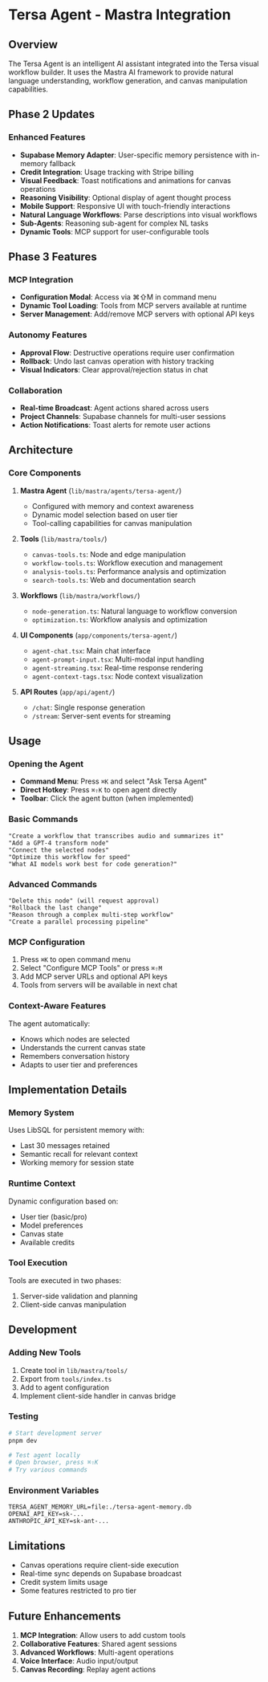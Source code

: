 # Tersa Agent - Mastra Integration

## Overview

The Tersa Agent is an intelligent AI assistant integrated into the Tersa visual workflow builder. It uses the Mastra AI framework to provide natural language understanding, workflow generation, and canvas manipulation capabilities.

## Phase 2 Updates

### Enhanced Features
- **Supabase Memory Adapter**: User-specific memory persistence with in-memory fallback
- **Credit Integration**: Usage tracking with Stripe billing
- **Visual Feedback**: Toast notifications and animations for canvas operations
- **Reasoning Visibility**: Optional display of agent thought process
- **Mobile Support**: Responsive UI with touch-friendly interactions
- **Natural Language Workflows**: Parse descriptions into visual workflows
- **Sub-Agents**: Reasoning sub-agent for complex NL tasks
- **Dynamic Tools**: MCP support for user-configurable tools

## Phase 3 Features

### MCP Integration
- **Configuration Modal**: Access via ⌘⇧M in command menu
- **Dynamic Tool Loading**: Tools from MCP servers available at runtime
- **Server Management**: Add/remove MCP servers with optional API keys

### Autonomy Features
- **Approval Flow**: Destructive operations require user confirmation
- **Rollback**: Undo last canvas operation with history tracking
- **Visual Indicators**: Clear approval/rejection status in chat

### Collaboration
- **Real-time Broadcast**: Agent actions shared across users
- **Project Channels**: Supabase channels for multi-user sessions
- **Action Notifications**: Toast alerts for remote user actions

## Architecture

### Core Components

1. **Mastra Agent** (`lib/mastra/agents/tersa-agent/`)
   - Configured with memory and context awareness
   - Dynamic model selection based on user tier
   - Tool-calling capabilities for canvas manipulation

2. **Tools** (`lib/mastra/tools/`)
   - `canvas-tools.ts`: Node and edge manipulation
   - `workflow-tools.ts`: Workflow execution and management
   - `analysis-tools.ts`: Performance analysis and optimization
   - `search-tools.ts`: Web and documentation search

3. **Workflows** (`lib/mastra/workflows/`)
   - `node-generation.ts`: Natural language to workflow conversion
   - `optimization.ts`: Workflow analysis and optimization

4. **UI Components** (`app/components/tersa-agent/`)
   - `agent-chat.tsx`: Main chat interface
   - `agent-prompt-input.tsx`: Multi-modal input handling
   - `agent-streaming.tsx`: Real-time response rendering
   - `agent-context-tags.tsx`: Node context visualization

5. **API Routes** (`app/api/agent/`)
   - `/chat`: Single response generation
   - `/stream`: Server-sent events for streaming

## Usage

### Opening the Agent

- **Command Menu**: Press `⌘K` and select "Ask Tersa Agent"
- **Direct Hotkey**: Press `⌘⇧K` to open agent directly
- **Toolbar**: Click the agent button (when implemented)

### Basic Commands

```
"Create a workflow that transcribes audio and summarizes it"
"Add a GPT-4 transform node"
"Connect the selected nodes"
"Optimize this workflow for speed"
"What AI models work best for code generation?"
```

### Advanced Commands

```
"Delete this node" (will request approval)
"Rollback the last change"
"Reason through a complex multi-step workflow"
"Create a parallel processing pipeline"
```

### MCP Configuration

1. Press `⌘K` to open command menu
2. Select "Configure MCP Tools" or press `⌘⇧M`
3. Add MCP server URLs and optional API keys
4. Tools from servers will be available in next chat

### Context-Aware Features

The agent automatically:
- Knows which nodes are selected
- Understands the current canvas state
- Remembers conversation history
- Adapts to user tier and preferences

## Implementation Details

### Memory System

Uses LibSQL for persistent memory with:
- Last 30 messages retained
- Semantic recall for relevant context
- Working memory for session state

### Runtime Context

Dynamic configuration based on:
- User tier (basic/pro)
- Model preferences
- Canvas state
- Available credits

### Tool Execution

Tools are executed in two phases:
1. Server-side validation and planning
2. Client-side canvas manipulation

## Development

### Adding New Tools

1. Create tool in `lib/mastra/tools/`
2. Export from `tools/index.ts`
3. Add to agent configuration
4. Implement client-side handler in canvas bridge

### Testing

```bash
# Start development server
pnpm dev

# Test agent locally
# Open browser, press ⌘⇧K
# Try various commands
```

### Environment Variables

```
TERSA_AGENT_MEMORY_URL=file:./tersa-agent-memory.db
OPENAI_API_KEY=sk-...
ANTHROPIC_API_KEY=sk-ant-...
```

## Limitations

- Canvas operations require client-side execution
- Real-time sync depends on Supabase broadcast
- Credit system limits usage
- Some features restricted to pro tier

## Future Enhancements

1. **MCP Integration**: Allow users to add custom tools
2. **Collaborative Features**: Shared agent sessions
3. **Advanced Workflows**: Multi-agent operations
4. **Voice Interface**: Audio input/output
5. **Canvas Recording**: Replay agent actions